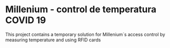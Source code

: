 # Millenium - control de temperatura COVID 19
This project contains a temporary solution for Millenium´s access control by measuring temperature and using RFID cards
